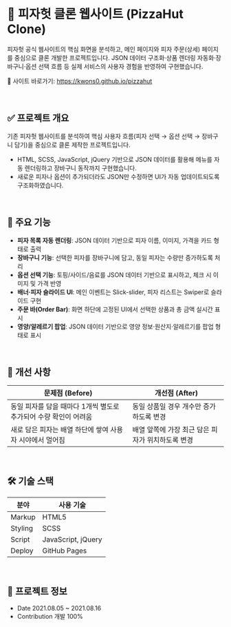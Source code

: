 # 🍕 피자헛 클론 웹사이트 (PizzaHut Clone)
피자헛 공식 웹사이트의 핵심 화면을 분석하고, 메인 페이지와 피자 주문(상세) 페이지를 중심으로 클론 개발한 프로젝트입니다.
JSON 데이터 구조화·상품 렌더링 자동화·장바구니·옵션 선택 흐름 등 실제 서비스의 사용자 경험을 반영하여 구현했습니다.

🔗 사이트 바로가기: https://kwons0.github.io/pizzahut

<br/>

## ✅ 프로젝트 개요
기존 피자헛 웹사이트를 분석하여 핵심 사용자 흐름(피자 선택 → 옵션 선택 → 장바구니 담기)을 중심으로 클론 제작한 프로젝트입니다.
- HTML, SCSS, JavaScript, jQuery 기반으로 JSON 데이터를 활용해 메뉴를 자동 렌더링하고 장바구니 동작까지 구현했습니다.
- 새로운 피자나 옵션이 추가되더라도 JSON만 수정하면 UI가 자동 업데이트되도록 구조화하였습니다.

<br/>

## 📌 주요 기능
- **피자 목록 자동 렌더링**: JSON 데이터 기반으로 피자 이름, 이미지, 가격을 카드 형태로 출력
- **장바구니 기능**: 선택한 피자를 장바구니에 담고, 동일 피자는 수량만 증가하도록 처리
- **옵션 선택 기능**: 토핑/사이드/음료를 JSON 데이터 기반으로 표시하고, 체크 시 이미지 및 가격 반영
- **배너·피자 슬라이드 UI**: 메인 이벤트는 Slick-slider, 피자 리스트는 Swiper로 슬라이드 구현
- **주문 바(Order Bar)**: 화면 하단에 고정된 UI에서 선택한 상품과 총 금액 실시간 표시
- **영양/알레르기 팝업**: JSON 데이터 기반으로 영양 정보·원산지·알레르기를 팝업 형태로 표시

<br/>

## 🔧 개선 사항

| 문제점 (Before) | 개선점 (After) |
|------------------|----------------|
| 동일 피자를 담을 때마다 1개씩 별도로 추가되어 수량 확인이 어려움 | 동일 상품일 경우 개수만 증가하도록 변경 |
| 새로 담은 피자는 배열 하단에 쌓여 사용자 시야에서 멀어짐 | 배열 앞쪽에 가장 최근 담은 피자가 위치하도록 변경 |

<br/>

## 🛠 기술 스택
| 분야          | 사용 기술                    |
| ----------- | ------------------------ |
| Markup      | HTML5                    |
| Styling     | SCSS                     |
| Script      | JavaScript, jQuery       |
| Deploy      | GitHub Pages             |

<br/>

## 📅 프로젝트 정보
- Date	2021.08.05 ~ 2021.08.16
- Contribution	개발 100%

